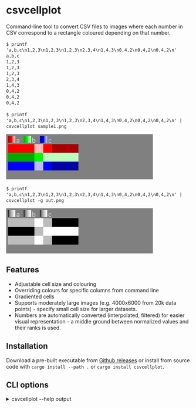# csvcellplot

Command-line tool to convert CSV files to images where each number in CSV correspond to a rectangle coloured depending on that number.


```
$ printf 'a,b,c\n1,2,3\n1,2,3\n1,2,3\n2,3,4\n1,4,3\n0,4,2\n0,4,2\n0,4,2\n'
a,b,c
1,2,3
1,2,3
1,2,3
2,3,4
1,4,3
0,4,2
0,4,2
0,4,2

$ printf 'a,b,c\n1,2,3\n1,2,3\n1,2,3\n2,3,4\n1,4,3\n0,4,2\n0,4,2\n0,4,2\n' | csvcellplot sample1.png
```

![sample 1](sample1.png)

```
$ printf 'a,b,c\n1,2,3\n1,2,3\n1,2,3\n2,3,4\n1,4,3\n0,4,2\n0,4,2\n0,4,2\n' | csvcellplot -g out.png
```

![sample 1](sample2.png)

## Features

* Adjustable cell size and colouring
* Overriding colours for specific columns from command line
* Gradiented cells
* Supports moderately large images (e.g. 4000x6000 from 20k data points) - specify small cell size for larger datasets.
* Numbers are automatically converted (interpolated, filtered) for easier visual representation - a middle ground between normalized values and their ranks is used.

## Installation

Download a pre-built executable from [Github releases](https://github.com/vi/csvcellplot/releases) or install from source code with `cargo install --path .`  or `cargo install csvcellplot`.

## CLI options

<details><summary> csvcellplot --help output</summary>
```
Usage: csvcellplot <output_file> [-W <image-width>] [-i <input-csv>] [-w <cell-width>] [-h <cell-height>] [-n] [-H] [--debug-filterted-csv <debug-filterted-csv>] [-c <colour-overrides>] [-S <default-saturation>] [-x <default-min-lightness>] [-X <default-max-lightness>] [-G <default-gradientness>] [-D <default-hue-drift>] [-R <max-cells-in-row>] [-g] [--legend-font <legend-font>] [--legend-font-scale <legend-font-scale>]

read csv data from stdin and write png to file

Positional Arguments:
  output_file       name of output file to write png image to

Options:
  -W, --image-width width of the image to write, default 1920 or automatic if -R
                    is present
  -i, --input-csv   input file to read CSV from, instead of stdin
  -w, --cell-width  width of a cell, in pixels
  -h, --cell-height height of a cell, in pixels
  -n, --no-fiter    do not run data though filter (interpolation), assume they
                    are already from 0 to 1.
  -H, --no-hide     do not hide trivial series
  --debug-filterted-csv
                    output additionla csv with filtered (interpolated) data
  -c, --colour-overrides
                    explicitly specify column colours, like
                    `column1=red,column2=FF00FF` colours may also contain a
                    number of modifier postfix characters: `+`, `-` - shift hue
                    `/` - desaturate. `@` - hue drift `_`,`.` -
                    decrease,increase min lightness `^`, `~` - decrease,
                    increase max lightness `%`, `&` - decrease, increase
                    gradientness
  -S, --default-saturation
                    use this saturation value for colours not specified
                    explicitly. Defaults to 1.0.
  -x, --default-min-lightness
                    defaults to 0.2
  -X, --default-max-lightness
                    defaults to 0.75
  -G, --default-gradientness
                    defaults to 0.0
  -D, --default-hue-drift
                    shift hue toghether with lightness. defaults to 0.0
  -R, --max-cells-in-row
                    maximum number of cell of one data series in a row
  -g, --grayscale   shotrcut for -x 0 -X 1 -S 0
  --legend-font     font file (ttf) to render legend text. Default is embedded
                    found CallingCode
  --legend-font-scale
                    font scale to render legend text. Default is 14. Setting it
                    to 0 prevents rendering legend.
  --help            display usage information

```
</details>
